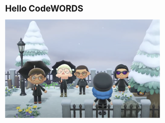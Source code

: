 # Hello CodeWORDS


![Image of AnimalCrossing](https://github.com/Raymondvonz/CodeWords/blob/master/Wholesome%20Animal%20Crossing.png)
